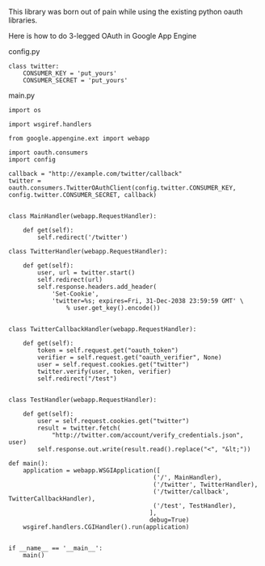 This library was born out of pain while using the existing python oauth libraries.

Here is how to do 3-legged OAuth in Google App Engine

config.py
    
    class twitter:
        CONSUMER_KEY = 'put_yours'
        CONSUMER_SECRET = 'put_yours'

main.py

    import os

    import wsgiref.handlers

    from google.appengine.ext import webapp

    import oauth.consumers
    import config

    callback = "http://example.com/twitter/callback"
    twitter = oauth.consumers.TwitterOAuthClient(config.twitter.CONSUMER_KEY, config.twitter.CONSUMER_SECRET, callback)
    
    
    class MainHandler(webapp.RequestHandler):
        
        def get(self):
            self.redirect('/twitter')

    class TwitterHandler(webapp.RequestHandler):

        def get(self):
            user, url = twitter.start()
            self.redirect(url)
            self.response.headers.add_header(
                'Set-Cookie',
                'twitter=%s; expires=Fri, 31-Dec-2038 23:59:59 GMT' \
                    % user.get_key().encode())


    class TwitterCallbackHandler(webapp.RequestHandler):
        
        def get(self):
            token = self.request.get("oauth_token")
            verifier = self.request.get("oauth_verifier", None)
            user = self.request.cookies.get("twitter")
            twitter.verify(user, token, verifier)
            self.redirect("/test")


    class TestHandler(webapp.RequestHandler):

        def get(self):
            user = self.request.cookies.get("twitter")
            result = twitter.fetch(
                "http://twitter.com/account/verify_credentials.json", user)
            self.response.out.write(result.read().replace("<", "&lt;"))

    def main():
        application = webapp.WSGIApplication([
                                            ('/', MainHandler),
                                            ('/twitter', TwitterHandler),
                                            ('/twitter/callback', TwitterCallbackHandler),
                                            ('/test', TestHandler),
                                           ],
                                           debug=True)
        wsgiref.handlers.CGIHandler().run(application)


    if __name__ == '__main__':
        main()
